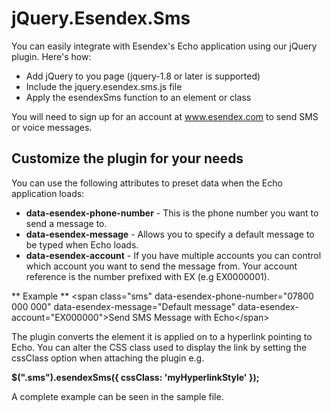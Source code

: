 jQuery.Esendex.Sms
==================

You can easily integrate with Esendex's Echo application using our jQuery plugin. Here's how:

*  Add jQuery to you page (jquery-1.8 or later is supported)
*  Include the jquery.esendex.sms.js file
*  Apply the esendexSms function to an element or class

You will need to sign up for an account at www.esendex.com to send SMS or voice messages.


Customize the plugin for your needs
-----------------------------------

You can use the following attributes to preset data when the Echo application loads:

* **data-esendex-phone-number** - This is the phone number you want to send a message to.
* **data-esendex-message** - Allows you to specify a default message to be typed when Echo loads.
* **data-esendex-account** - If you have multiple accounts you can control which account you want to send the message from. Your account reference is the number prefixed with EX (e.g EX0000001).

** Example **
&lt;span class="sms" data-esendex-phone-number="07800 000 000" data-esendex-message="Default message" data-esendex-account="EX000000"&gt;Send SMS Message with Echo&lt;/span&gt;

The plugin converts the element it is applied on to a hyperlink pointing to Echo. You can alter the CSS class used to display the link by setting the cssClass option when attaching the plugin e.g.

**$(".sms").esendexSms({ cssClass: 'myHyperlinkStyle' });**


A complete example can be seen in the sample file.

